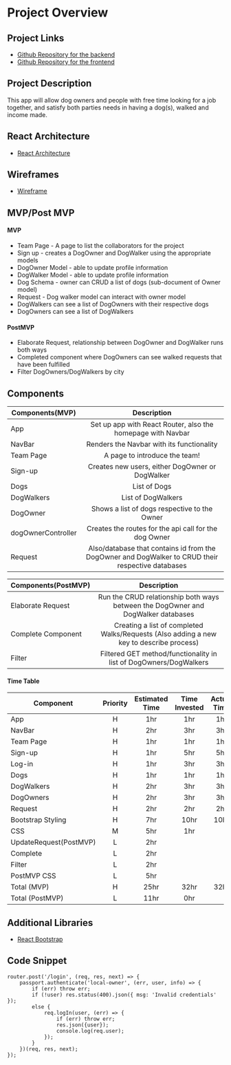 # Project Overview
## Project Links
- [Github Repository for the backend](https://github.com/NODEMONSTERS/dogwalker-api)
- [Github Repository for the frontend](https://github.com/NODEMONSTERS/dogwalker-client)

## Project Description

This app will allow dog owners and people with free time looking for a job together, and satisfy both parties needs in having a dog(s), walked and income made.

## React Architecture

- [React Architecture](./dog-walker-architecture.drawio.png)

## Wireframes

- [Wireframe](./dog_walker_wireframe.jpg)

## MVP/Post MVP
#### MVP

- Team Page - A page to list the collaborators for the project
- Sign up - creates a DogOwner and DogWalker using the appropriate models
- DogOwner Model - able to update profile information
- DogWalker Model - able to update profile information
- Dog Schema - owner can CRUD a list of dogs (sub-document of Owner model)
- Request - Dog walker model can interact with owner model
- DogWalkers can see a list of DogOwners with their respective dogs
- DogOwners can see a list of DogWalkers

#### PostMVP

- Elaborate Request, relationship between DogOwner and DogWalker runs both ways
- Completed component where DogOwners can see walked requests that have been fulfilled
- Filter DogOwners/DogWalkers by city

## Components

| Components(MVP) | Description |
| --- | :---: |
| App | Set up app with React Router, also the homepage with Navbar |
| NavBar | Renders the Navbar with its functionality |
| Team Page | A page to introduce the team! |
| Sign-up | Creates new users, either DogOwner or DogWalker |
| Dogs | List of Dogs |
| DogWalkers | List of DogWalkers
| DogOwner | Shows a list of dogs respective to the Owner |
| dogOwnerController | Creates the routes for the api call for the dog Owner |
| Request | Also/database that contains id from the DogOwner and DogWalker to CRUD their respective databases |


| Components(PostMVP) | Description |
| --- | :---: |
| Elaborate Request | Run the CRUD relationship both ways between the DogOwner and DogWalker databases |
| Complete Component | Creating a list of completed Walks/Requests (Also adding a new key to describe process) |
| Filter | Filtered GET method/functionality in list of DogOwners/DogWalkers |


#### Time Table

| Component | Priority | Estimated Time | Time Invested | Actual Time |
| --- | :---: | :---: | :---: | :---: |
| App | H | 1hr | 1hr | 1hr |
| NavBar | H | 2hr | 3hr | 3hr |
| Team Page | H | 1hr | 1hr | 1hr |
| Sign-up | H | 1hr | 5hr | 5hr |
| Log-in | H | 1hr | 3hr | 3hr |
| Dogs | H | 1hr | 1hr | 1hr |
| DogWalkers | H | 2hr | 3hr | 3hr |
| DogOwners | H | 2hr | 3hr | 3hr |
| Request | H | 2hr | 2hr | 2hr |
| Bootstrap Styling | H | 7hr | 10hr | 10hr |
| CSS | M | 5hr | 1hr |  |
| UpdateRequest(PostMVP) | L | 2hr |  |  |
| Complete | L | 2hr |  |  |
| Filter | L | 2hr |  |  |
| PostMVP CSS | L | 5hr |  |  |
| Total (MVP) | H | 25hr | 32hr | 32hr |
| Total (PostMVP) | L | 11hr | 0hr |



## Additional Libraries

- [React Bootstrap](https://react-bootstrap.netlify.app/)

## Code Snippet

```
router.post('/login', (req, res, next) => {
	passport.authenticate('local-owner', (err, user, info) => {
		if (err) throw err;
		if (!user) res.status(400).json({ msg: 'Invalid credentials' });
		else {
			req.logIn(user, (err) => {
				if (err) throw err;
				res.json({user});
				console.log(req.user);
			});
		}
	})(req, res, next);
});
```